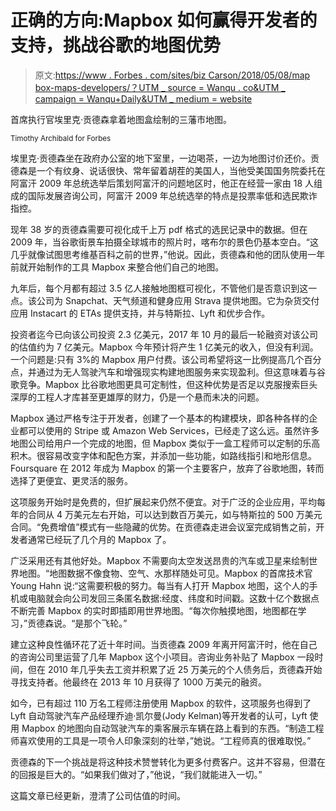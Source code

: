 # 正确的方向:Mapbox 如何赢得开发者的支持，挑战谷歌的地图优势

> 原文:[https://www . Forbes . com/sites/biz Carson/2018/05/08/map box-maps-developers/？UTM _ source = Wanqu . co&UTM _ campaign = Wanqu+Daily&UTM _ medium = website](https://www.forbes.com/sites/bizcarson/2018/05/08/mapbox-maps-developers/?utm_source=wanqu.co&utm_campaign=Wanqu+Daily&utm_medium=website)

 <fbs-accordion>首席执行官埃里克·贡德森拿着地图盒绘制的三藩市地图。

<small class="article-photo-credit">Timothy Archibald for Forbes</small></fbs-accordion>

埃里克·贡德森坐在政府办公室的地下室里，一边喝茶，一边为地图讨价还价。贡德森是一个有纹身、说话很快、常年留着胡茬的美国人，当他受美国国务院委托在阿富汗 2009 年总统选举后策划阿富汗的问题地区时，他正在经营一家由 18 人组成的国际发展咨询公司，阿富汗 2009 年总统选举的特点是投票率低和选民欺诈指控。

现年 38 岁的贡德森需要可视化成千上万 pdf 格式的选民记录中的数据。但在 2009 年，当谷歌街景车拍摄全球城市的照片时，喀布尔的景色仍基本空白。“这几乎就像试图思考维基百科之前的世界，”他说。因此，贡德森和他的团队使用一年前就开始制作的工具 Mapbox 来整合他们自己的地图。

九年后，每个月都有超过 3.5 亿人接触地图框可视化，不管他们是否意识到这一点。该公司为 Snapchat、天气频道和健身应用 Strava 提供地图。它为杂货交付应用 Instacart 的 ETAs 提供支持，并与特斯拉、Lyft 和优步合作。

投资者迄今已向该公司投资 2.3 亿美元，2017 年 10 月的最后一轮融资对该公司的估值约为 7 亿美元。Mapbox 今年预计将产生 1 亿美元的收入，但没有利润。一个问题是:只有 3%的 Mapbox 用户付费。该公司希望将这一比例提高几个百分点，并通过为无人驾驶汽车和增强现实构建地图服务来实现盈利。但这意味着与谷歌竞争。Mapbox 比谷歌地图更具可定制性，但这种优势是否足以克服搜索巨头深厚的工程人才库甚至更雄厚的财力，仍是一个悬而未决的问题。

 <fbs-ad position="inread" progressive="" ad-id="article-0-inread" aria-hidden="true" role="presentation">Mapbox 通过严格专注于开发者，创建了一个基本的构建模块，即各种各样的企业都可以使用的 Stripe 或 Amazon Web Services，已经走了这么远。虽然许多地图公司给用户一个完成的地图，但 Mapbox 类似于一盒工程师可以定制的乐高积木。很容易改变字体和配色方案，并添加一些功能，如路线指引和地形信息。Foursquare 在 2012 年成为 Mapbox 的第一个主要客户，放弃了谷歌地图，转而选择了更便宜、更灵活的服务。

这项服务开始时是免费的，但扩展起来仍然不便宜。对于广泛的企业应用，平均每年的合同从 4 万美元左右开始，可以达到数百万美元，如与特斯拉的 500 万美元合同。“免费增值”模式有一些隐藏的优势。在贡德森走进会议室完成销售之前，开发者通常已经玩了几个月的 Mapbox 了。

广泛采用还有其他好处。Mapbox 不需要向太空发送昂贵的汽车或卫星来绘制世界地图。“地图数据不像食物、空气、水那样随处可见。Mapbox 的首席技术官 Young Hahn 说:“这需要积极的努力。每当有人打开 Mapbox 地图，这个人的手机或电脑就会向公司发回三条匿名数据:经度、纬度和时间戳。这数十亿个数据点不断完善 Mapbox 的实时即插即用世界地图。“每次你触摸地图，地图都在学习，”贡德森说。“是那个飞轮。”

建立这种良性循环花了近十年时间。当贡德森 2009 年离开阿富汗时，他在自己的咨询公司里运营了几年 Mapbox 这个小项目。咨询业务补贴了 Mapbox 一段时间，但在 2010 年几乎失去工资并积累了近 25 万美元的个人债务后，贡德森开始寻找支持者。他最终在 2013 年 10 月获得了 1000 万美元的融资。

如今，已有超过 110 万名工程师注册使用 Mapbox 的软件，这项服务也得到了 Lyft 自动驾驶汽车产品经理乔迪·凯尔曼(Jody Kelman)等开发者的认可，Lyft 使用 Mapbox 的地图向自动驾驶汽车的乘客展示车辆在路上看到的东西。“制造工程师喜欢使用的工具是一项令人印象深刻的壮举，”她说。“工程师真的很难取悦。”

贡德森的下一个挑战是将这种技术赞誉转化为更多付费客户。这并不容易，但潜在的回报是巨大的。“如果我们做对了，”他说，“我们就能进入一切。”

这篇文章已经更新，澄清了公司估值的时间。</fbs-ad>